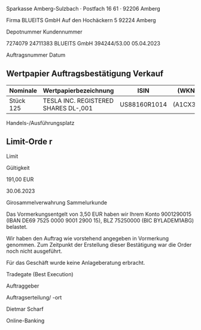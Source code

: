 <!-- image -->

Sparkasse Amberg-Sulzbach · Postfach 16 61 · 92206 Amberg

Firma BLUEITS GmbH Auf den Hochäckern 5 92224 Amberg

Depotnummer Kundennummer

7274079 24711383 BLUEITS GmbH 394244/53.00 05.04.2023

Auftragsnummer Datum

## Wertpapier Auftragsbestätigung Verkauf

| Nominale   | Wertpapierbezeichnung                | ISIN         | (WKN)    |
|------------|--------------------------------------|--------------|----------|
| Stück 125  | TESLA INC. REGISTERED SHARES DL-,001 | US88160R1014 | (A1CX3T) |

Handels-/Ausführungsplatz

## Limit-Orde r

Limit

Gültigkeit

191,00 EUR

30.06.2023

Girosammelverwahrung Sammelurkunde

Das Vormerkungsentgelt von 3,50 EUR haben wir Ihrem Konto 9001290015 (IBAN DE69 7525 0000 9001 2900 15), BLZ 75250000 (BIC BYLADEM1ABG) belastet.

Wir haben den Auftrag wie vorstehend angegeben in Vormerkung genommen. Zum Zeitpunkt der Erstellung dieser Bestätigung war die Order noch nicht ausgeführt.

Für das Geschäft wurde keine Anlageberatung erbracht.

Tradegate (Best Execution)

Auftraggeber

Auftragserteilung/ -ort

Dietmar Scharf

Online-Banking